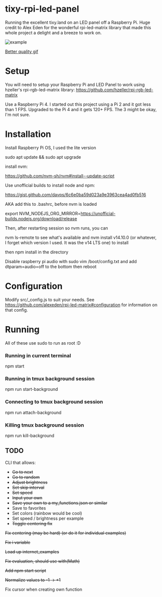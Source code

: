 # tixy-rpi-led-panel

Running the excellent tixy.land on an LED panel off a Raspberry Pi. Huge credit to Alex Eden for the wonderful rpi-led-matrix library that made this whole project a delight and a breeze to work on.

![example](https://thumbs.gfycat.com/MemorableRegalAmphiuma-size_restricted.gif) 

[Better quality gif](https://gfycat.com/memorableregalamphiuma)

# Setup

You will need to setup your Raspberry Pi and LED Panel to work using hzeller's rpi-rgb-led-matrix library: https://github.com/hzeller/rpi-rgb-led-matrix

Use a Raspberry Pi 4. I started out this project using a Pi 2 and it got less than 1 FPS. Upgraded to the Pi 4 and it gets 120+ FPS. The 3 might be okay, I'm not sure.


# Installation  

Install Raspberry Pi OS, I used the lite version

sudo apt update && sudo apt upgrade

install nvm:

https://github.com/nvm-sh/nvm#install--update-script

Use unofficial builds to install node and npm:

https://gist.github.com/davps/6c6e0ba59d023a9e3963cea4ad0fb516

AKA add this to .bashrc, before nvm is loaded

export NVM_NODEJS_ORG_MIRROR=https://unofficial-builds.nodejs.org/download/release

Then, after restarting session so nvm runs, you can

nvm ls-remote to see what's available and nvm install v14.10.0 (or whatever, I forget which version I used. It was the v14 LTS one) to install

then npm install in the directory

Disable raspberry pi audio with sudo vim /boot/config.txt and add dtparam=audio=off to the bottom then reboot


# Configuration

Modify src/_config.js to suit your needs. See https://github.com/alexeden/rpi-led-matrix#configuration for information on that config.


# Running 

All of these use sudo to run as root :D

### Running in current terminal

npm start

### Running in tmux background session

npm run start-background

### Connecting to tmux background session

npm run attach-background

### Killing tmux background session

npm run kill-background




## TODO
CLI that allows:

* ~~Go to next~~  
* ~~Go to random~~  
* ~~Adjust brightness~~  
* ~~Set skip interval~~  
* ~~Set speed~~  
* ~~Input your own~~  
* ~~Save your own to a my_functions.json or similar~~  
* Save to favorites  
* Set colors (rainbow would be cool)   
* Set speed / brightness per example  
* ~~Toggle centering fix~~

~~Fix centering (may be hard) (or do it for individual examples)~~

~~Fix i variable~~

~~Load up internet_examples~~

~~Fix evaluation, should use with(Math)~~

~~Add npm start script~~

~~Normalize values to -1 -> +1~~

Fix cursor when creating own function
